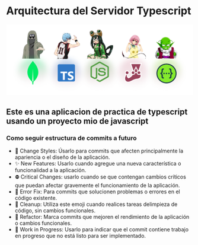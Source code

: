 # Arquitectura del Servidor Typescript

[![Arquitectura del Servidor](https://github.com/arceprogramando/arquitectura_del_servidor_typescript/blob/main/src/public/upload/portada.png)](https://github.com/arceprogramando)

## Este es una aplicacion de practica de typescript usando un proyecto mio de javascript





### Como seguir estructura de commits a futuro

- 🌈 Change Styles: Úsarlo para commits que afecten principalmente la apariencia o el diseño de la aplicación.
- ✨ New Features: Usarlo cuando agregue una nueva característica o funcionalidad a la aplicación.
- ⛔ Critical Changes: usarlo cuando se  que contengan cambios críticos que puedan afectar gravemente el funcionamiento de la aplicación.
- 🐛 Error Fix: Para commits que solucionen problemas o errores en el código existente.
- 🧼 Cleanup: Utiliza este emoji cuando realices tareas delimpieza de código, sin cambios funcionales.
- 🚀 Refactor: Marca commits que mejoren el rendimiento de la aplicación o cambios funcionales.
- 🚧 Work in Progress: Usarlo para indicar que el commit contiene trabajo en progreso que no está listo para ser implementado.

[Arquitectura del Servidor]: <https://github.com/arceprogramando/arquitectura-del-servidor>